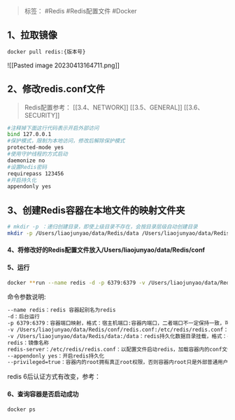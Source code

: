 > 标签： #Redis #Redis配置文件 #Docker 


## 1、拉取镜像

```Bash
docker pull redis:{版本号}
```

![[Pasted image 20230413164711.png]]

## 2、修改redis.conf文件

> Redis配置参考： 
> [[3.4、NETWORK]]
> [[3.5、GENERAL]] 
> [[3.6、SECURITY]]
```Bash
#注释掉下面这行代码表示开启外部访问
bind 127.0.0.1
#保护模式，限制为本地访问，修改后解除保护模式
protected-mode yes
#使用守护线程的方式启动
daemonize no
#设置Redis密码  
requirepass 123456
#开启持久化  
appendonly yes
```

## 3、创建Redis容器在本地文件的映射文件夹

```Bash
# mkdir -p ：递归创建目录，即使上级目录不存在，会按目录层级自动创建目录
mkdir -p /Users/liaojunyao/data/Redis/data /Users/liaojunyao/data/Redis/conf
```

#### 4、将修改好的Redis配置文件放入/Users/liaojunyao/data/Redis/conf

#### 5、运行

```Bash
docker **run --name redis -d -p 6379:6379 -v /Users/liaojunyao/data/Redis-5.0.14/conf/redis.conf:/etc/redis/redis.conf -v /Users/liaojunyao/data/Redis-5.0.14/data:/data redis:5.0.14 redis-server /etc/redis/redis.conf** **--appendonly yes** 
```

命令参数说明:

```Bash
--name redis：redis 容器起别名为redis
-d：后台运行
-p 6379:6379：容器端口映射，格式：宿主机端口:容器内端口，二者端口不一定保持一致，可自行修改
-v /Users/liaojunyao/data/Redis/conf/redis.conf:/etc/redis/redis.conf：redis 配置文件目录挂载，格式：宿主机文件地址:容器内文件地址 
-v /Users/liaojunyao/data/Redis/data:/data：redis持久化数据目录挂载，格式：宿主机文件地址:容器内文件地址 
redis：镜像名称
redis-server：/etc/redis/redis.conf：以配置文件启动redis，加载容器内的conf文件，最终找到的是挂载的目录/Users/liaojunyao/data/Redis/conf/redis.conf(宿主机目录)
--appendonly yes：开启redis持久化
--privileged=true：容器内的root拥有真正root权限，否则容器内root只是外部普通用户权限

```

redis 6后认证方式有改变，参考：

#### 6、查询容器是否启动成功

```Bash
docker ps
```